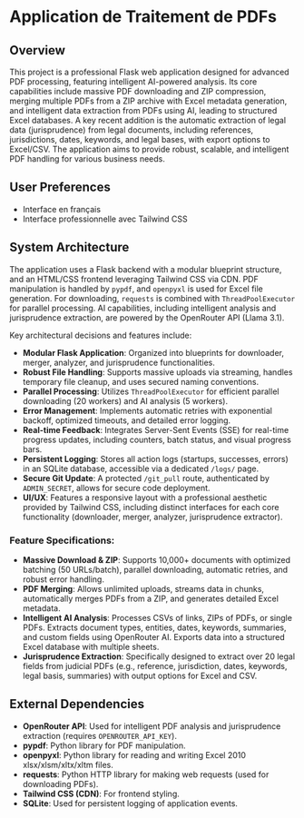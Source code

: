 # Application de Traitement de PDFs

## Overview
This project is a professional Flask web application designed for advanced PDF processing, featuring intelligent AI-powered analysis. Its core capabilities include massive PDF downloading and ZIP compression, merging multiple PDFs from a ZIP archive with Excel metadata generation, and intelligent data extraction from PDFs using AI, leading to structured Excel databases. A key recent addition is the automatic extraction of legal data (jurisprudence) from legal documents, including references, jurisdictions, dates, keywords, and legal bases, with export options to Excel/CSV. The application aims to provide robust, scalable, and intelligent PDF handling for various business needs.

## User Preferences
- Interface en français
- Interface professionnelle avec Tailwind CSS

## System Architecture
The application uses a Flask backend with a modular blueprint structure, and an HTML/CSS frontend leveraging Tailwind CSS via CDN. PDF manipulation is handled by `pypdf`, and `openpyxl` is used for Excel file generation. For downloading, `requests` is combined with `ThreadPoolExecutor` for parallel processing. AI capabilities, including intelligent analysis and jurisprudence extraction, are powered by the OpenRouter API (Llama 3.1).

Key architectural decisions and features include:
- **Modular Flask Application**: Organized into blueprints for downloader, merger, analyzer, and jurisprudence functionalities.
- **Robust File Handling**: Supports massive uploads via streaming, handles temporary file cleanup, and uses secured naming conventions.
- **Parallel Processing**: Utilizes `ThreadPoolExecutor` for efficient parallel downloading (20 workers) and AI analysis (5 workers).
- **Error Management**: Implements automatic retries with exponential backoff, optimized timeouts, and detailed error logging.
- **Real-time Feedback**: Integrates Server-Sent Events (SSE) for real-time progress updates, including counters, batch status, and visual progress bars.
- **Persistent Logging**: Stores all action logs (startups, successes, errors) in an SQLite database, accessible via a dedicated `/logs/` page.
- **Secure Git Update**: A protected `/git_pull` route, authenticated by `ADMIN_SECRET`, allows for secure code deployment.
- **UI/UX**: Features a responsive layout with a professional aesthetic provided by Tailwind CSS, including distinct interfaces for each core functionality (downloader, merger, analyzer, jurisprudence extractor).

### Feature Specifications:
- **Massive Download & ZIP**: Supports 10,000+ documents with optimized batching (50 URLs/batch), parallel downloading, automatic retries, and robust error handling.
- **PDF Merging**: Allows unlimited uploads, streams data in chunks, automatically merges PDFs from a ZIP, and generates detailed Excel metadata.
- **Intelligent AI Analysis**: Processes CSVs of links, ZIPs of PDFs, or single PDFs. Extracts document types, entities, dates, keywords, summaries, and custom fields using OpenRouter AI. Exports data into a structured Excel database with multiple sheets.
- **Jurisprudence Extraction**: Specifically designed to extract over 20 legal fields from judicial PDFs (e.g., reference, jurisdiction, dates, keywords, legal basis, summaries) with output options for Excel and CSV.

## External Dependencies
- **OpenRouter API**: Used for intelligent PDF analysis and jurisprudence extraction (requires `OPENROUTER_API_KEY`).
- **pypdf**: Python library for PDF manipulation.
- **openpyxl**: Python library for reading and writing Excel 2010 xlsx/xlsm/xltx/xltm files.
- **requests**: Python HTTP library for making web requests (used for downloading PDFs).
- **Tailwind CSS (CDN)**: For frontend styling.
- **SQLite**: Used for persistent logging of application events.